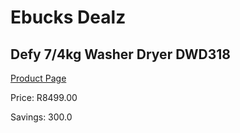 
# Ebucks Dealz
## Defy 7/4kg Washer Dryer DWD318
[Product Page](https://www.ebucks.com/web/shop/productSelected.do?prodId=973440238&catId=704981826)

Price: R8499.00

Savings: 300.0


	